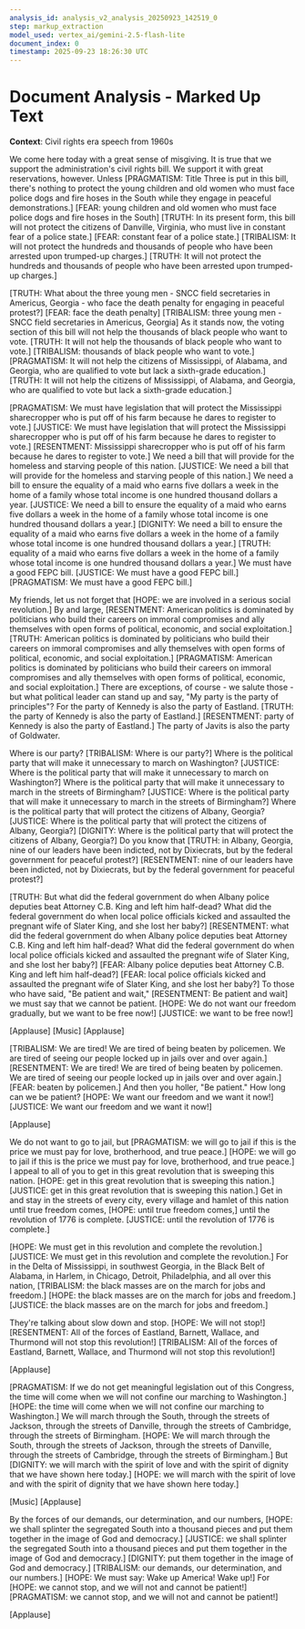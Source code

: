 ```yaml
---
analysis_id: analysis_v2_analysis_20250923_142519_0
step: markup_extraction
model_used: vertex_ai/gemini-2.5-flash-lite
document_index: 0
timestamp: 2025-09-23 18:26:30 UTC
---
```


# Document Analysis - Marked Up Text

**Context**: Civil rights era speech from 1960s


We come here today with a great sense of misgiving. It is true that we support the administration's civil rights bill. We support it with great reservations, however. Unless [PRAGMATISM: Title Three is put in this bill, there's nothing to protect the young children and old women who must face police dogs and fire hoses in the South while they engage in peaceful demonstrations.] [FEAR: young children and old women who must face police dogs and fire hoses in the South] [TRUTH: In its present form, this bill will not protect the citizens of Danville, Virginia, who must live in constant fear of a police state.] [FEAR: constant fear of a police state.] [TRIBALISM: It will not protect the hundreds and thousands of people who have been arrested upon trumped-up charges.] [TRUTH: It will not protect the hundreds and thousands of people who have been arrested upon trumped-up charges.]

[TRUTH: What about the three young men - SNCC field secretaries in Americus, Georgia - who face the death penalty for engaging in peaceful protest?] [FEAR: face the death penalty] [TRIBALISM: three young men - SNCC field secretaries in Americus, Georgia] As it stands now, the voting section of this bill will not help the thousands of black people who want to vote. [TRUTH: It will not help the thousands of black people who want to vote.] [TRIBALISM: thousands of black people who want to vote.] [PRAGMATISM: It will not help the citizens of Mississippi, of Alabama, and Georgia, who are qualified to vote but lack a sixth-grade education.] [TRUTH: It will not help the citizens of Mississippi, of Alabama, and Georgia, who are qualified to vote but lack a sixth-grade education.]

[PRAGMATISM: We must have legislation that will protect the Mississippi sharecropper who is put off of his farm because he dares to register to vote.] [JUSTICE: We must have legislation that will protect the Mississippi sharecropper who is put off of his farm because he dares to register to vote.] [RESENTMENT: Mississippi sharecropper who is put off of his farm because he dares to register to vote.] We need a bill that will provide for the homeless and starving people of this nation. [JUSTICE: We need a bill that will provide for the homeless and starving people of this nation.] We need a bill to ensure the equality of a maid who earns five dollars a week in the home of a family whose total income is one hundred thousand dollars a year. [JUSTICE: We need a bill to ensure the equality of a maid who earns five dollars a week in the home of a family whose total income is one hundred thousand dollars a year.] [DIGNITY: We need a bill to ensure the equality of a maid who earns five dollars a week in the home of a family whose total income is one hundred thousand dollars a year.] [TRUTH: equality of a maid who earns five dollars a week in the home of a family whose total income is one hundred thousand dollars a year.] We must have a good FEPC bill. [JUSTICE: We must have a good FEPC bill.] [PRAGMATISM: We must have a good FEPC bill.]

My friends, let us not forget that [HOPE: we are involved in a serious social revolution.] By and large, [RESENTMENT: American politics is dominated by politicians who build their careers on immoral compromises and ally themselves with open forms of political, economic, and social exploitation.] [TRUTH: American politics is dominated by politicians who build their careers on immoral compromises and ally themselves with open forms of political, economic, and social exploitation.] [PRAGMATISM: American politics is dominated by politicians who build their careers on immoral compromises and ally themselves with open forms of political, economic, and social exploitation.] There are exceptions, of course - we salute those - but what political leader can stand up and say, "My party is the party of principles"? For the party of Kennedy is also the party of Eastland. [TRUTH: the party of Kennedy is also the party of Eastland.] [RESENTMENT: party of Kennedy is also the party of Eastland.] The party of Javits is also the party of Goldwater.

Where is our party? [TRIBALISM: Where is our party?] Where is the political party that will make it unnecessary to march on Washington? [JUSTICE: Where is the political party that will make it unnecessary to march on Washington?] Where is the political party that will make it unnecessary to march in the streets of Birmingham? [JUSTICE: Where is the political party that will make it unnecessary to march in the streets of Birmingham?] Where is the political party that will protect the citizens of Albany, Georgia? [JUSTICE: Where is the political party that will protect the citizens of Albany, Georgia?] [DIGNITY: Where is the political party that will protect the citizens of Albany, Georgia?] Do you know that [TRUTH: in Albany, Georgia, nine of our leaders have been indicted, not by Dixiecrats, but by the federal government for peaceful protest?] [RESENTMENT: nine of our leaders have been indicted, not by Dixiecrats, but by the federal government for peaceful protest?]

[TRUTH: But what did the federal government do when Albany police deputies beat Attorney C.B. King and left him half-dead? What did the federal government do when local police officials kicked and assaulted the pregnant wife of Slater King, and she lost her baby?] [RESENTMENT: what did the federal government do when Albany police deputies beat Attorney C.B. King and left him half-dead? What did the federal government do when local police officials kicked and assaulted the pregnant wife of Slater King, and she lost her baby?] [FEAR: Albany police deputies beat Attorney C.B. King and left him half-dead?] [FEAR: local police officials kicked and assaulted the pregnant wife of Slater King, and she lost her baby?] To those who have said, "Be patient and wait," [RESENTMENT: Be patient and wait] we must say that we cannot be patient. [HOPE: We do not want our freedom gradually, but we want to be free now!] [JUSTICE: we want to be free now!]

[Applause] [Music] [Applause] 

[TRIBALISM: We are tired! We are tired of being beaten by policemen. We are tired of seeing our people locked up in jails over and over again.] [RESENTMENT: We are tired! We are tired of being beaten by policemen. We are tired of seeing our people locked up in jails over and over again.] [FEAR: beaten by policemen.] And then you holler, "Be patient." How long can we be patient? [HOPE: We want our freedom and we want it now!] [JUSTICE: We want our freedom and we want it now!]

[Applause] 

We do not want to go to jail, but [PRAGMATISM: we will go to jail if this is the price we must pay for love, brotherhood, and true peace.] [HOPE: we will go to jail if this is the price we must pay for love, brotherhood, and true peace.] I appeal to all of you to get in this great revolution that is sweeping this nation. [HOPE: get in this great revolution that is sweeping this nation.] [JUSTICE: get in this great revolution that is sweeping this nation.] Get in and stay in the streets of every city, every village and hamlet of this nation until true freedom comes, [HOPE: until true freedom comes,] until the revolution of 1776 is complete. [JUSTICE: until the revolution of 1776 is complete.]

[HOPE: We must get in this revolution and complete the revolution.] [JUSTICE: We must get in this revolution and complete the revolution.] For in the Delta of Mississippi, in southwest Georgia, in the Black Belt of Alabama, in Harlem, in Chicago, Detroit, Philadelphia, and all over this nation, [TRIBALISM: the black masses are on the march for jobs and freedom.] [HOPE: the black masses are on the march for jobs and freedom.] [JUSTICE: the black masses are on the march for jobs and freedom.]

They're talking about slow down and stop. [HOPE: We will not stop!] [RESENTMENT: All of the forces of Eastland, Barnett, Wallace, and Thurmond will not stop this revolution!] [TRIBALISM: All of the forces of Eastland, Barnett, Wallace, and Thurmond will not stop this revolution!]

[Applause] 

[PRAGMATISM: If we do not get meaningful legislation out of this Congress, the time will come when we will not confine our marching to Washington.] [HOPE: the time will come when we will not confine our marching to Washington.] We will march through the South, through the streets of Jackson, through the streets of Danville, through the streets of Cambridge, through the streets of Birmingham. [HOPE: We will march through the South, through the streets of Jackson, through the streets of Danville, through the streets of Cambridge, through the streets of Birmingham.] But [DIGNITY: we will march with the spirit of love and with the spirit of dignity that we have shown here today.] [HOPE: we will march with the spirit of love and with the spirit of dignity that we have shown here today.]

[Music] [Applause] 

By the forces of our demands, our determination, and our numbers, [HOPE: we shall splinter the segregated South into a thousand pieces and put them together in the image of God and democracy.] [JUSTICE: we shall splinter the segregated South into a thousand pieces and put them together in the image of God and democracy.] [DIGNITY: put them together in the image of God and democracy.] [TRIBALISM: our demands, our determination, and our numbers.] [HOPE: We must say: Wake up America! Wake up!] For [HOPE: we cannot stop, and we will not and cannot be patient!] [PRAGMATISM: we cannot stop, and we will not and cannot be patient!]

[Applause]